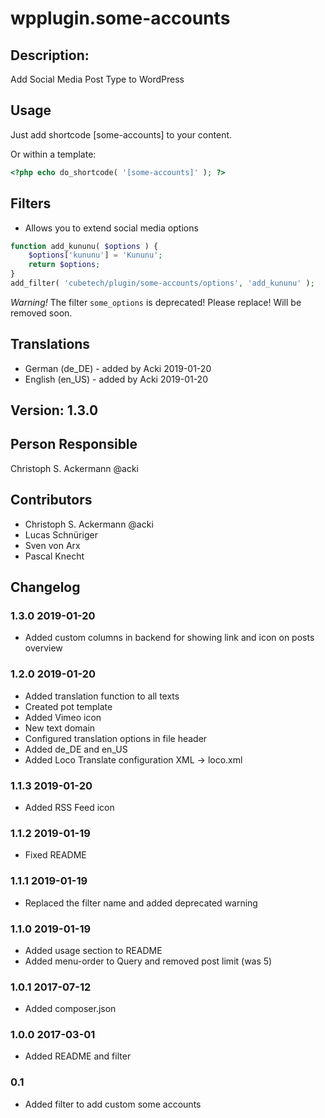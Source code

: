 # wpplugin.some-accounts

## Description:

Add Social Media Post Type to WordPress

## Usage

Just add shortcode [some-accounts] to your content.

Or within a template:
``` php
<?php echo do_shortcode( '[some-accounts]' ); ?>
```

## Filters

*	Allows you to extend social media options
``` php
function add_kununu( $options ) {
    $options['kununu'] = 'Kununu';
    return $options;
}
add_filter( 'cubetech/plugin/some-accounts/options', 'add_kununu' );
```

*Warning!* The filter `some_options` is deprecated! Please replace! Will be removed soon.

## Translations

* German (de_DE) - added by Acki 2019-01-20
* English (en_US) - added by Acki 2019-01-20
 
## Version: 1.3.0

## Person Responsible

Christoph S. Ackermann @acki

## Contributors

* Christoph S. Ackermann @acki
* Lucas Schnüriger
* Sven von Arx
* Pascal Knecht

## Changelog

### 1.3.0 2019-01-20

* Added custom columns in backend for showing link and icon on posts overview

### 1.2.0 2019-01-20

* Added translation function to all texts
* Created pot template
* Added Vimeo icon
* New text domain
* Configured translation options in file header
* Added de&lowbar;DE and en&lowbar;US
* Added Loco Translate configuration XML -> loco.xml

### 1.1.3 2019-01-20

* Added RSS Feed icon

### 1.1.2 2019-01-19

* Fixed README

### 1.1.1 2019-01-19

* Replaced the filter name and added deprecated warning

### 1.1.0 2019-01-19

* Added usage section to README
* Added menu-order to Query and removed post limit (was 5)

### 1.0.1 2017-07-12

* Added composer.json

### 1.0.0 2017-03-01

* Added README and filter

### 0.1

* Added filter to add custom some accounts
